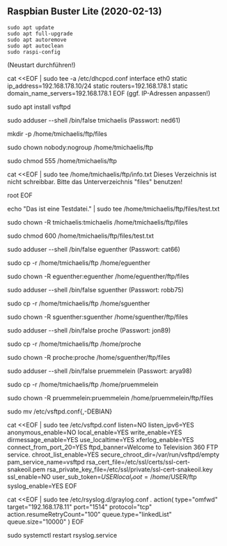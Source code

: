 Raspbian Buster Lite (2020-02-13)
---------------------------------

    sudo apt update
    sudo apt full-upgrade
    sudo apt autoremove
    sudo apt autoclean
    sudo raspi-config

(Neustart durchführen!)

cat <<EOF | sudo tee -a /etc/dhcpcd.conf
interface eth0
static ip_address=192.168.178.10/24
static routers=192.168.178.1
static domain_name_servers=192.168.178.1
EOF
(ggf. IP-Adressen anpassen!)

sudo apt install vsftpd

sudo adduser --shell /bin/false tmichaelis
(Passwort: ned61)

mkdir -p /home/tmichaelis/ftp/files

sudo chown nobody:nogroup /home/tmichaelis/ftp

sudo chmod 555 /home/tmichaelis/ftp

cat <<EOF | sudo tee /home/tmichaelis/ftp/info.txt
Dieses Verzeichnis ist nicht schreibbar.
Bitte das Unterverzeichnis "files" benutzen!

root
EOF

echo "Das ist eine Testdatei." | sudo tee /home/tmichaelis/ftp/files/test.txt

sudo chown -R tmichaelis:tmichaelis /home/tmichaelis/ftp/files

sudo chmod 600 /home/tmichaelis/ftp/files/test.txt

sudo adduser --shell /bin/false eguenther
(Passwort: cat66)

sudo cp -r /home/tmichaelis/ftp /home/eguenther

sudo chown -R eguenther:eguenther /home/eguenther/ftp/files

sudo adduser --shell /bin/false sguenther
(Passwort: robb75)

sudo cp -r /home/tmichaelis/ftp /home/sguenther

sudo chown -R sguenther:sguenther /home/sguenther/ftp/files

sudo adduser --shell /bin/false proche
(Passwort: jon89)

sudo cp -r /home/tmichaelis/ftp /home/proche

sudo chown -R proche:proche /home/sguenther/ftp/files

sudo adduser --shell /bin/false pruemmelein
(Passwort: arya98)

sudo cp -r /home/tmichaelis/ftp /home/pruemmelein

sudo chown -R pruemmelein:pruemmelein /home/pruemmelein/ftp/files

sudo mv /etc/vsftpd.conf{,-DEBIAN}

cat <<EOF | sudo tee /etc/vsftpd.conf
listen=NO
listen_ipv6=YES
anonymous_enable=NO
local_enable=YES
write_enable=YES
dirmessage_enable=YES
use_localtime=YES
xferlog_enable=YES
connect_from_port_20=YES
ftpd_banner=Welcome to Television 360 FTP service.
chroot_list_enable=YES
secure_chroot_dir=/var/run/vsftpd/empty
pam_service_name=vsftpd
rsa_cert_file=/etc/ssl/certs/ssl-cert-snakeoil.pem
rsa_private_key_file=/etc/ssl/private/ssl-cert-snakeoil.key
ssl_enable=NO
user_sub_token=$USER
local_root=/home/$USER/ftp
syslog_enable=YES
EOF

cat <<EOF | sudo tee /etc/rsyslog.d/graylog.conf
*.* action( type="omfwd"
            target="192.168.178.11"
            port="1514"
            protocol="tcp"
            action.resumeRetryCount="100"
            queue.type="linkedList"
            queue.size="10000" )
EOF

sudo systemctl restart rsyslog.service
